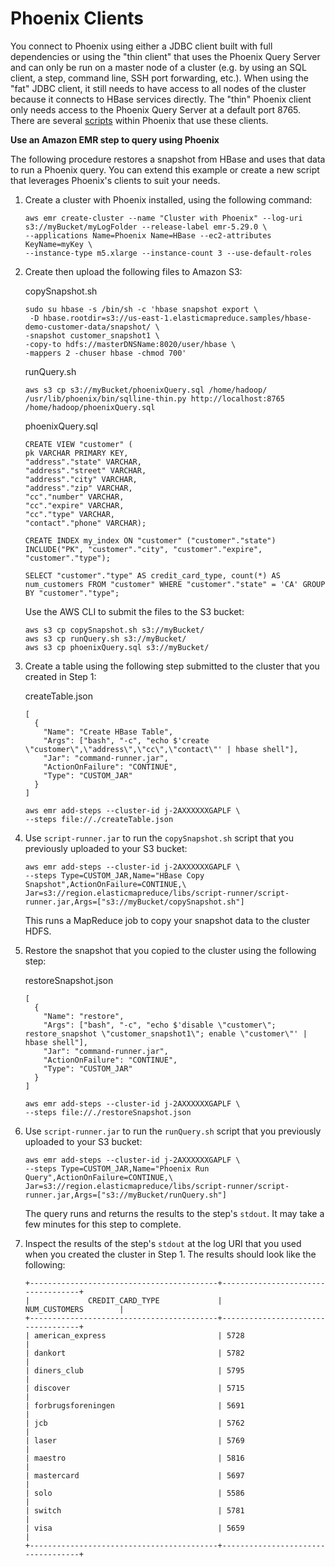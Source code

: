 # Phoenix Clients<a name="emr-phoenix-clients"></a>

You connect to Phoenix using either a JDBC client built with full dependencies or using the "thin client" that uses the Phoenix Query Server and can only be run on a master node of a cluster \(e\.g\. by using an SQL client, a step, command line, SSH port forwarding, etc\.\)\. When using the "fat" JDBC client, it still needs to have access to all nodes of the cluster because it connects to HBase services directly\. The "thin" Phoenix client only needs access to the Phoenix Query Server at a default port 8765\. There are several [scripts](https://github.com/apache/phoenix/tree/master/bin) within Phoenix that use these clients\. 

**Use an Amazon EMR step to query using Phoenix**

The following procedure restores a snapshot from HBase and uses that data to run a Phoenix query\. You can extend this example or create a new script that leverages Phoenix's clients to suit your needs\. 

1. Create a cluster with Phoenix installed, using the following command:

   ```
   aws emr create-cluster --name "Cluster with Phoenix" --log-uri s3://myBucket/myLogFolder --release-label emr-5.29.0 \
   --applications Name=Phoenix Name=HBase --ec2-attributes KeyName=myKey \
   --instance-type m5.xlarge --instance-count 3 --use-default-roles
   ```

1. Create then upload the following files to Amazon S3:

   copySnapshot\.sh

   ```
   sudo su hbase -s /bin/sh -c 'hbase snapshot export \
    -D hbase.rootdir=s3://us-east-1.elasticmapreduce.samples/hbase-demo-customer-data/snapshot/ \
   -snapshot customer_snapshot1 \
   -copy-to hdfs://masterDNSName:8020/user/hbase \
   -mappers 2 -chuser hbase -chmod 700'
   ```

   runQuery\.sh

   ```
   aws s3 cp s3://myBucket/phoenixQuery.sql /home/hadoop/
   /usr/lib/phoenix/bin/sqlline-thin.py http://localhost:8765 /home/hadoop/phoenixQuery.sql
   ```

   phoenixQuery\.sql

   ```
   CREATE VIEW "customer" (
   pk VARCHAR PRIMARY KEY, 
   "address"."state" VARCHAR,
   "address"."street" VARCHAR,
   "address"."city" VARCHAR,
   "address"."zip" VARCHAR,
   "cc"."number" VARCHAR,
   "cc"."expire" VARCHAR,
   "cc"."type" VARCHAR,
   "contact"."phone" VARCHAR);
   
   CREATE INDEX my_index ON "customer" ("customer"."state") INCLUDE("PK", "customer"."city", "customer"."expire", "customer"."type");
   
   SELECT "customer"."type" AS credit_card_type, count(*) AS num_customers FROM "customer" WHERE "customer"."state" = 'CA' GROUP BY "customer"."type";
   ```

   Use the AWS CLI to submit the files to the S3 bucket:

   ```
   aws s3 cp copySnapshot.sh s3://myBucket/
   aws s3 cp runQuery.sh s3://myBucket/
   aws s3 cp phoenixQuery.sql s3://myBucket/
   ```

1. Create a table using the following step submitted to the cluster that you created in Step 1:

   createTable\.json

   ```
   [
     {
       "Name": "Create HBase Table",
       "Args": ["bash", "-c", "echo $'create \"customer\",\"address\",\"cc\",\"contact\"' | hbase shell"],
       "Jar": "command-runner.jar",
       "ActionOnFailure": "CONTINUE",
       "Type": "CUSTOM_JAR"
     }
   ]
   ```

   ```
   aws emr add-steps --cluster-id j-2AXXXXXXGAPLF \
   --steps file://./createTable.json
   ```

1. Use `script-runner.jar` to run the `copySnapshot.sh` script that you previously uploaded to your S3 bucket:

   ```
   aws emr add-steps --cluster-id j-2AXXXXXXGAPLF \
   --steps Type=CUSTOM_JAR,Name="HBase Copy Snapshot",ActionOnFailure=CONTINUE,\
   Jar=s3://region.elasticmapreduce/libs/script-runner/script-runner.jar,Args=["s3://myBucket/copySnapshot.sh"]
   ```

   This runs a MapReduce job to copy your snapshot data to the cluster HDFS\.

1. Restore the snapshot that you copied to the cluster using the following step:

   restoreSnapshot\.json

   ```
   [
     {
       "Name": "restore",
       "Args": ["bash", "-c", "echo $'disable \"customer\"; restore_snapshot \"customer_snapshot1\"; enable \"customer\"' | hbase shell"],
       "Jar": "command-runner.jar",
       "ActionOnFailure": "CONTINUE",
       "Type": "CUSTOM_JAR"
     }
   ]
   ```

   ```
   aws emr add-steps --cluster-id j-2AXXXXXXGAPLF \
   --steps file://./restoreSnapshot.json
   ```

1. Use `script-runner.jar` to run the `runQuery.sh` script that you previously uploaded to your S3 bucket:

   ```
   aws emr add-steps --cluster-id j-2AXXXXXXGAPLF \
   --steps Type=CUSTOM_JAR,Name="Phoenix Run Query",ActionOnFailure=CONTINUE,\
   Jar=s3://region.elasticmapreduce/libs/script-runner/script-runner.jar,Args=["s3://myBucket/runQuery.sh"]
   ```

   The query runs and returns the results to the step's `stdout`\. It may take a few minutes for this step to complete\.

1. Inspect the results of the step's `stdout` at the log URI that you used when you created the cluster in Step 1\. The results should look like the following:

   ```
   +------------------------------------------+-----------------------------------+
   |             CREDIT_CARD_TYPE             |              NUM_CUSTOMERS        |
   +------------------------------------------+-----------------------------------+
   | american_express                         | 5728                              |
   | dankort                                  | 5782                              |
   | diners_club                              | 5795                              |
   | discover                                 | 5715                              |
   | forbrugsforeningen                       | 5691                              |
   | jcb                                      | 5762                              |
   | laser                                    | 5769                              |
   | maestro                                  | 5816                              |
   | mastercard                               | 5697                              |
   | solo                                     | 5586                              |
   | switch                                   | 5781                              |
   | visa                                     | 5659                              |
   +------------------------------------------+-----------------------------------+
   ```
